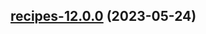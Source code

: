 

## [recipes-12.0.0](https://github.com/truecharts/charts/compare/recipes-11.0.36...recipes-12.0.0) (2023-05-24)

